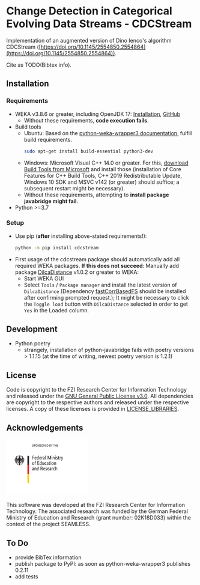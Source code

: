 # Change Detection in Categorical Evolving Data Streams - CDCStream

Implementation of an augmented version of Dino Ienco's algorithm CDCStream ([https://doi.org/10.1145/2554850.2554864](https://doi.org/10.1145/2554850.2554864)).

Cite as TODO(Bibtex info).

## Installation
### Requirements
* WEKA v3.8.6 or greater, including OpenJDK 17: [Installation](https://waikato.github.io/weka-wiki/downloading_weka/), [GitHub](https://github.com/Waikato/weka-3.8/)
  * Without these requirements, **code execution fails**.
* Build tools
  * Ubuntu: Based on the [python-weka-wrapper3 documentation](https://fracpete.github.io/python-weka-wrapper3/install.html#ubuntu), fulfill build requirements.
    ```sh
    sudo apt-get install build-essential python3-dev
    ```
  * Windows: Microsoft Visual C++ 14.0 or greater. For this, [download Build Tools from Microsoft](https://visualstudio.microsoft.com/de/visual-cpp-build-tools/) and install those (installation of Core Features for C++ Build Tools, C++ 2019 Redistributable Update, Windows 10 SDK and MSVC v142 (or greater) should suffice; a subsequent restart might be necessary).
  * Without these requirements, attempting to **install package javabridge might fail**.
* Python >=3.7

### Setup
* Use pip (**after** installing above-stated requirements!):
  ```sh
  python -m pip install cdcstream
  ```
* First usage of the cdcstream package should automatically add all required WEKA packages.
  **If this does not succeed**: Manually add package [DilcaDistance](https://weka.sourceforge.io/packageMetaData/DilcaDistance/index.html) v1.0.2 or greater to WEKA:
  * Start WEKA GUI
  * Select `Tools` / `Package manager` and install the latest version of `DilcaDistance` (Dependency [fastCorrBasedFS](https://weka.sourceforge.io/packageMetaData/fastCorrBasedFS/index.html) should be installed after confirming prompted request.); It might be necessary to click the `Toggle load` button with `DilcaDistance` selected in order to get `Yes` in the Loaded column.

## Development
* Python poetry
  * strangely, installation of python-javabridge fails with poetry versions > 1.1.15 (at the time of writing, newest poetry version is 1.2.1)
## License
Code is copyright to the FZI Research Center for Information Technology and released under the [GNU General Public License v3.0](LICENSE).
All dependencies are copyright to the respective authors and released under the respective licenses.
A copy of these licenses is provided in [LICENSE_LIBRARIES](LICENSE_LIBRARIES).

## Acknowledgements
<img src="doc/bmbf_en.svg" alt="BMBF Logo" height="150">

This software was developed at the FZI Research Center for Information Technology.
The associated research was funded by the German Federal Ministry of Education and Research (grant number: 02K18D033) within the context of the project SEAMLESS.


## To Do
* provide BibTex information
* publish package to PyPI: as soon as python-weka-wrapper3 publishes 0.2.11
* add tests
